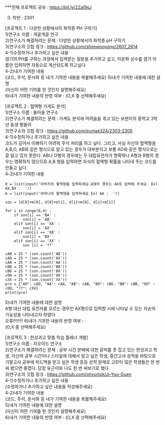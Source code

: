 ***전체 프로젝트 공유 : https://bit.ly/2ZaI9sJ

0. 학번 : 2301<br>

[프로젝트 1 : 다양한 상황에서의 화학종 PH 구하기]<br>
1)연구소 이름 : 개굴개굴 연구<br>
2)연구소가 해결하려는 문제 : 다양한 상황에서의 화학종 pH 구하기<br>
3)연구소의 깃헙 링크 : https://github.com/shimwooyong/2607_2614<br>
4-1)수정하거나 추가하고 싶은 내용<br>
염기의 PH를 구하는 과정에서 입력받는 질문을 추가하고 싶고, 이온화 상수를 염기 이름만 입력하면 자동으로 계산되도록 하고싶다.<br>
4-2)내가 기여한 내용<br>
(코드, 주석, 문서화 등 내가 기여한 내용을 복붙해주세요)
5)내가 기여한 내용에 대한 설명<br>
(자신이 어떤 기여를 한 것인지 설명해주세요)<br>
6)내가 기여한 내용의 반영 여부 : (O,X 중 선택해주세요)<br>

[프로젝트 2 : 혈액형 가게도 분석]<br>
1)연구소 이름 : 돌마을 연구소<br>
2)연구소가 해결하려는 문제 : 가계도 분석에 어려움을 겪고 있는 보현이의 중학교 3학년 동생 짱돌이<br>
3)연구소의 깃헙 링크 : https://github.com/eunjae324/2303-2305<br>
4-1)수정하거나 추가하고 싶은 내용<br>
코드가 길어서 이해하기 어려워 주석 처리를 하고 싶다. 그리고, 사실 자신의 혈액형을 A,B,O, AB와 같은 형식으로 알고 있는 경우가 대부분이고 보통 AO와 같은 형식으로는 잘 알고 있지 못한다. AB나 O형의 경우에는 두 대립유전자가 명확하나 A형과 B형의 경우는 명확하지 않으므로 A,B 형을 입력하면 자식의 혈액형 확률을 나타내 주는 코드를 만들고 싶다.<br>
4-2)내가 기여한 내용<br>
```python<br>
d = list(input('아버지의 혈액형을 입력하세요 A형의 경우는 AX로 입력해 주세요. Ex) AX,BX :  '))
m = list(input('어머니의 혈액형을 입력하세요 Ex) AA :  '))

son = [d[0]+m[0], d[0]+m[1], d[1]+m[0], d[1]+m[1]]

for i in range(0,4) :
    if son[i] == 'BA' :
        son[i] = 'AB'
    elif son[i] == 'XA' :
        son[i] = 'AX'
    elif son[i] == 'XB' :
        son[i] = 'BX'
    elif son[i] == 'XX' :
        son [i] = '??'

cAB = 25 * (son.count('AB'))
cAO = 25 * (son.count('AX'))
cAA = 25 * (son.count('AA'))
cBB = 25 * (son.count('BB'))
cBO = 25 * (son.count('BX'))
cOO = 25 * (son.count('OO'))
cXX = 25 * (son.count('XX'))
pro = {"AO": cAO, "AA": cAA, "AB": cAB, "BO": cBO, "BB": cBB, "OO" : cOO, "??": cXX}
print(pro)
```
5)내가 기여한 내용에 대한 설명<br>
A형 대신 대립 유전자를 모르는 경우인 AX형으로 입력할 시에 나타날 수 있는 자손의 가능성을 나타내고자 하였다<br>  오류!!!!!!!!
6)내가 기여한 내용의 반영 여부 :<br>
(O,X 중 선택해주세요)<br>

[프로젝트 3 : 한성과고 맞춤 학습 플래너 개발]<br>
1)연구소 이름 : 지오이드 연구소<br>
2)연구소가 해결하려는 문제 : 공부 시간 분배에 대한 갈피를 못 잡고 있는 한성과고 학생, 자신의 공부 시간이나 스타일에 대해서 알고 싶은 학생,  중간고사 성적을 바탕으로 기말고사 공부에 피드백을 받고 싶은 학생 등등 성적 문제로 고민이 많은 학생들은 한 번 써 봤으면 좋겠다. 당장 유근이와 나도 한 번 써보기로 했다.<br>
3)연구소의 깃헙 링크 : https://github.com/ohyunsik/Ji-You-Guen<br>
4-1)수정하거나 추가하고 싶은 내용<br>
(수정하거나 추가하고 싶은 내용을 작성해주세요)<br>
4-2)내가 기여한 내용<br>
(코드, 주석, 문서화 등 내가 기여한 내용을 복붙해주세요)<br>
5)내가 기여한 내용에 대한 설명<br>
(자신이 어떤 기여를 한 것인지 설명해주세요)<br>
6)내가 기여한 내용의 반영 여부 : (O,X 중 선택해주세요)<br>
